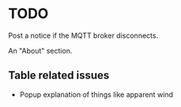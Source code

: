 # TODO

Post a notice if the MQTT broker disconnects.

An "About" section.

## Table related issues

- Popup explanation of things like apparent wind

